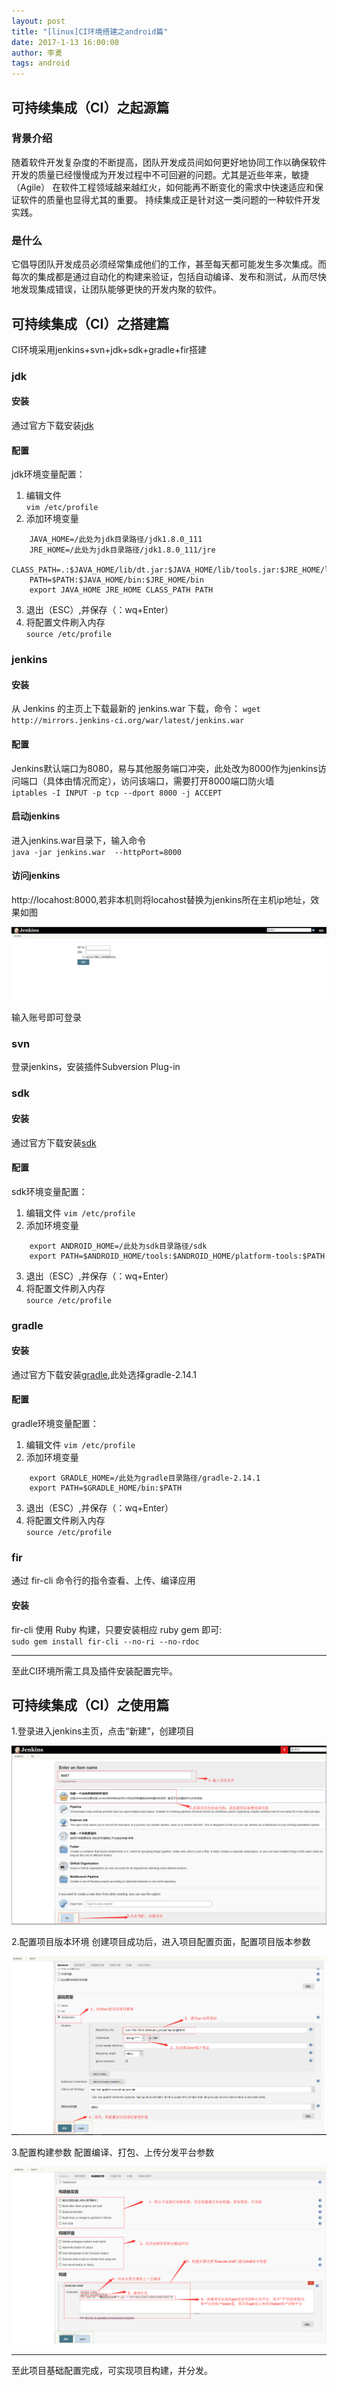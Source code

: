 ```yaml
---
layout: post
title: "[linux]CI环境搭建之android篇"
date: 2017-1-13 16:00:00
author: 李勇
tags: android
---
```



## 可持续集成（CI）之起源篇

### 背景介绍
随着软件开发复杂度的不断提高，团队开发成员间如何更好地协同工作以确保软件开发的质量已经慢慢成为开发过程中不可回避的问题。尤其是近些年来，敏捷（Agile） 在软件工程领域越来越红火，如何能再不断变化的需求中快速适应和保证软件的质量也显得尤其的重要。 持续集成正是针对这一类问题的一种软件开发实践。

### 是什么
它倡导团队开发成员必须经常集成他们的工作，甚至每天都可能发生多次集成。而每次的集成都是通过自动化的构建来验证，包括自动编译、发布和测试，从而尽快地发现集成错误，让团队能够更快的开发内聚的软件。

## 可持续集成（CI）之搭建篇
CI环境采用jenkins+svn+jdk+sdk+gradle+fir搭建

### jdk
#### 安装
通过官方下载安装[jdk](http://java.com/)   

#### 配置
jdk环境变量配置：  
1. 编辑文件  
`vim /etc/profile`  
2. 添加环境变量  
```  
    JAVA_HOME=/此处为jdk目录路径/jdk1.8.0_111  
    JRE_HOME=/此处为jdk目录路径/jdk1.8.0_111/jre  
    CLASS_PATH=.:$JAVA_HOME/lib/dt.jar:$JAVA_HOME/lib/tools.jar:$JRE_HOME/lib  
    PATH=$PATH:$JAVA_HOME/bin:$JRE_HOME/bin  
    export JAVA_HOME JRE_HOME CLASS_PATH PATH
```   
3. 退出（ESC）,并保存（：wq+Enter）  
4. 将配置文件刷入内存  
`source /etc/profile`

### jenkins
#### 安装
从 Jenkins 的主页上下载最新的 jenkins.war 下载，命令：
`wget http://mirrors.jenkins-ci.org/war/latest/jenkins.war` 
#### 配置
Jenkins默认端口为8080，易与其他服务端口冲突，此处改为8000作为jenkins访问端口（具体由情况而定），访问该端口，需要打开8000端口防火墙  
`iptables -I INPUT -p tcp --dport 8000 -j ACCEPT` 
#### 启动jenkins
进入jenkins.war目录下，输入命令  
`java -jar jenkins.war  --httpPort=8000`  
#### 访问jenkins
http://locahost:8000,若非本机则将locahost替换为jenkins所在主机ip地址，效果如图

![](/img/post/Jenkins_android/jenkins_longin.png)

输入账号即可登录

### svn
登录jenkins，安装插件Subversion Plug-in

### sdk  
#### 安装
通过官方下载安装[sdk](https://developer.android.com/index.html)  
#### 配置
sdk环境变量配置：  
1. 编辑文件 
`vim /etc/profile`  
2. 添加环境变量  
```
    export ANDROID_HOME=/此处为sdk目录路径/sdk
	export PATH=$ANDROID_HOME/tools:$ANDROID_HOME/platform-tools:$PATH
``` 
3. 退出（ESC）,并保存（：wq+Enter）  
4. 将配置文件刷入内存  
`source /etc/profile`

### gradle  
#### 安装
通过官方下载安装[gradle](https://gradle.org/gradle-download/),此处选择gradle-2.14.1  
#### 配置
gradle环境变量配置：  
1. 编辑文件 
`vim /etc/profile`  
2. 添加环境变量  
```
    export GRADLE_HOME=/此处为gradle目录路径/gradle-2.14.1
	export PATH=$GRADLE_HOME/bin:$PATH
```  
3. 退出（ESC）,并保存（：wq+Enter）  
4. 将配置文件刷入内存  
`source /etc/profile`

### fir
通过 fir-cli 命令行的指令查看、上传、编译应用  
#### 安装  
fir-cli 使用 Ruby 构建，只要安装相应 ruby gem 即可:  
`sudo gem install fir-cli --no-ri --no-rdoc`

***
至此CI环境所需工具及插件安装配置完毕。  

## 可持续集成（CI）之使用篇
1.登录进入jenkins主页，点击“新建”，创建项目

![](/img/post/Jenkins_android/jenkins_create.png)

2.配置项目版本环境
创建项目成功后，进入项目配置页面，配置项目版本参数

![](/img/post/Jenkins_android/jenkins_svn.png)

3.配置构建参数
配置编译、打包、上传分发平台参数

![](/img/post/Jenkins_android/jenkins_build.png)

***
至此项目基础配置完成，可实现项目构建，并分发。

